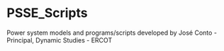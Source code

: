 # PSSE_Scripts

Power system models and programs/scripts developed by José Conto - Principal, Dynamic Studies - ERCOT
